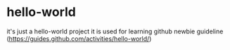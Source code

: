 # hello-world
it's just a hello-world project
it is used for learning github newbie guideline (https://guides.github.com/activities/hello-world/)  
